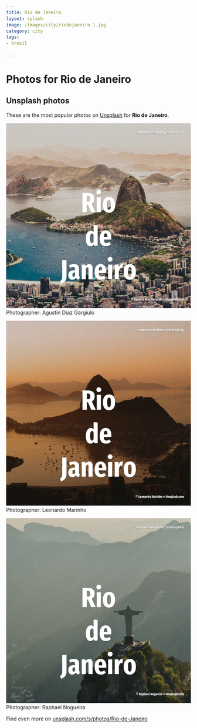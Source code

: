 ```yaml
---
title: Rio de Janeiro
layout: splash
image: /images/city/riodejaneiro.1.jpg
category: city
tags:
- brasil

---
```

# Photos for Rio de Janeiro
 
## Unsplash photos
These are the most popular photos on [Unsplash](https://unsplash.com) for **Rio de Janeiro**.
 
![Rio de Janeiro](/images/city/riodejaneiro.1.jpg)
Photographer:  Agustin Diaz Gargiulo
 
![Rio de Janeiro](/images/city/riodejaneiro.2.jpg)
Photographer:  Leonardo Marinho
 
![Rio de Janeiro](/images/city/riodejaneiro.3.jpg)
Photographer:  Raphael Nogueira
 
Find even more on [unsplash.com/s/photos/Rio-de-Janeiro](https://unsplash.com/s/photos/Rio-de-Janeiro)
 
